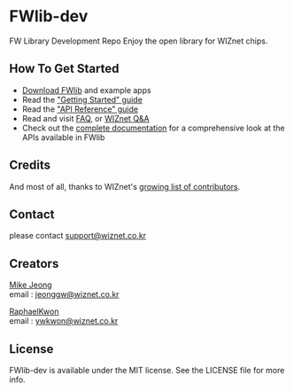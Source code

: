 FWlib-dev
=========
FW Library Development Repo
Enjoy the open library for WIZnet chips.

## How To Get Started

- [Download FWlib](https://github.com/ConvTeam/FWlib-dev/) and example apps
- Read the ["Getting Started" guide](https://github.com/ConvTeam/FWlib-dev/wiki/Getting-Started-with-FWlib)
- Read the ["API Reference" guide](http://convteam.github.com/FWlib-dev)
- Read and visit [FAQ](https://github.com/ConvTeam/FWlib-dev/wiki/FWlib-FAQ), or [WIZnet Q&A](http://www.wiznet.co.kr)
- Check out the [complete documentation](http://www.wiznet.co.kr/) for a comprehensive look at the APIs available in FWlib

## Credits

And most of all, thanks to WIZnet's [growing list of contributors](https://github.com/ConvTeam/FWlib-dev/contributors).

## Contact

please contact <support@wiznet.co.kr>

## Creators

[Mike Jeong](http://github.com/MikeJeong)
<br> email : jeonggw@wiznet.co.kr

[RaphaelKwon](http://github.com/RaphaelKwon)
<br> email : ywkwon@wiznet.co.kr

## License

FWlib-dev is available under the MIT license. See the LICENSE file for more info.



